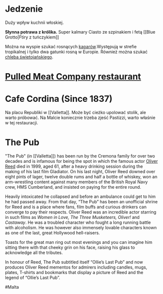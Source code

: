 # Jedzenie
Duży wpływ kuchnii włoskiej.

**Słynna potrawa z królika.**
Super kalmary
Ciasto ze szpinakiem i fetą
[[Blue Grotto|Ftiry z tuńczykiem]]

Można na wyspie szukać rosnących [kaparów](https://pl.wikipedia.org/wiki/Kapary).Występują w strefie tropikalnej i tylko dwa gatunki rosną w Europie. Również można szukać [chleba świetojańskiego](https://pl.wikipedia.org/wiki/Szara%C5%84czyn_str%C4%85kowy).


# [Pulled Meat Company restaurant](https://www.tripadvisor.com/Restaurant_Review-g190320-d12952948-Reviews-The_Pulled_Meat_Company-Island_of_Malta.html)


# **Cafe Cordina** (Since 1837)
Na placu Republiki w [[Valletta]]. Może być cieżko upolować stolik, ale warto próbować. Na Malcie koniecznie trzeba zjeść Pastizzi, warto właśnie w tej restauracji.

# The Pub
"The Pub" (in [[Valletta]]) has been run by the Cremona family for over two decades and is infamous for being the spot in which the famous actor [Oliver Reed](https://en.wikipedia.org/wiki/Oliver_Reed) died in 1999, aged 61, after a heavy drinking session during the making of his last film Gladiator.
On his last night, Oliver Reed downed over eight pints of lager, twelve double rums and half a bottle of whiskey, won an arm-wrestling content against many members of the British Royal Navy crew, HMS Cumberland, and insisted on paying for the entire round.

Heavily intoxicated he collapsed and before an ambulance could get to him he had passed away. From that day, “The Pub” has been an unofficial shrine for Reed and is a place where fans, film buffs and curious drinkers can converge to pay their respects. Oliver Reed was an incredible actor starring in such films as _Women in Love, The Three Musketeers, Oliver!_ and _Castaway_. He was a troubled character who fought a long running battle with alcoholism. He was however also immensely lovable characters known as one of the last, great Hollywood hell-raisers.

Toasts for the great man ring out most evenings and you can imagine him sitting there with that cheeky grin on his face, raising his glass to acknowledge all the tributes.

In honour of Reed, The Pub subtitled itself “Ollie’s Last Pub” and now produces Oliver Reed mementos for admirers including candles, mugs, plates, T-shirts and bookmarks that display a picture of Reed and the legend of “Ollie’s Last Pub”.

#Malta 
